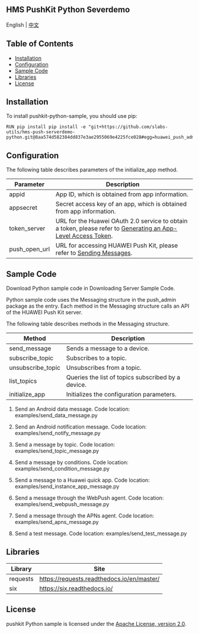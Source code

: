 ## HMS PushKit Python Severdemo
English | [中文](https://github.com/HMS-Core/hms-push-serverdemo-python/blob/master/python37/README_ZH.md)

## Table of Contents

 * [Installation](#installation)
 * [Configuration ](#configuration )
 * [Sample Code](#sample-code)
 * [Libraries](#Libraries)
 * [License](#license)
 
 
	
## Installation

To install pushkit-python-sample, you should use pip:
```
RUN pip install pip install -e "git+https://github.com/slabs-utils/hms-push-serverdemo-python.git@8aa574d582384dd837e3ae2955069e4225fce028#egg=huawei_push_admin&subdirectory=python37"

```


## Configuration 
The following table describes parameters of the initialize_app method.

| Parameter      |    Description |
| -------------  |   ------------------------------------------------------------------------- |
| appid          |    App ID, which is obtained from app information. |
| appsecret      |    Secret access key of an app, which is obtained from app information. |
| token_server   |    URL for the Huawei OAuth 2.0 service to obtain a token, please refer to [Generating an App-Level Access Token](https://developer.huawei.com/consumer/en/doc/development/parts-Guides/generating_app_level_access_token). |
| push_open_url  |    URL for accessing HUAWEI Push Kit, please refer to [Sending Messages](https://developer.huawei.com/consumer/en/doc/development/HMS-References/push-sendapi).||


## Sample Code
Download Python sample code in Downloading Server Sample Code.


Python sample code uses the Messaging structure in the push_admin package as the entry. Each method in the Messaging 
structure calls an API of the HUAWEI Push Kit server.

The following table describes methods in the Messaging structure.

| Method              |     Description
| -----------------   |     --------------------------------------------------- |
| send_message        |     Sends a message to a device. |
| subscribe_topic     |     Subscribes to a topic. |
| unsubscribe_topic   |     Unsubscribes from a topic. |
| list_topics         |     Queries the list of topics subscribed by a device. |
| initialize_app      |     Initializes the configuration parameters. |


1) Send an Android data message.
Code location: examples/send_data_message.py

2) Send an Android notification message.
Code location: examples/send_notify_message.py

3) Send a message by topic.
Code location: examples/send_topic_message.py

4) Send a message by conditions.
Code location: examples/send_condition_message.py

5) Send a message to a Huawei quick app.
Code location: examples/send_instance_app_message.py

6) Send a message through the WebPush agent.
Code location: examples/send_webpush_message.py

7) Send a message through the APNs agent.
Code location: examples/send_apns_message.py

8) Send a test message.
Code location: examples/send_test_message.py

## Libraries
| Library             |     Site
| -----------------   |     --------------------------------------------------- |
| requests            |     https://requests.readthedocs.io/en/master/ |
| six                 |     https://six.readthedocs.io/   |
## License

pushkit Python sample is licensed under the [Apache License, version 2.0](http://www.apache.org/licenses/LICENSE-2.0).
